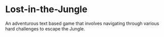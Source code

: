 # Lost-in-the-Jungle
An adventurous text based game that involves navigating through various hard challenges to escape the Jungle.
